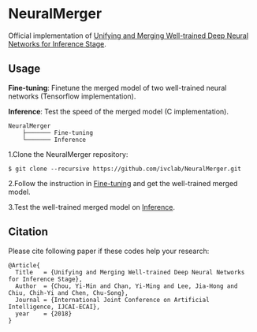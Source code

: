 # NeuralMerger
Official implementation of [Unifying and Merging Well-trained Deep Neural Networks for Inference Stage](https://arxiv.org/abs/1805.04980).

## Usage
**Fine-tuning**: Finetune the merged model of two well-trained neural networks (Tensorflow implementation).

**Inference**: Test the speed of the merged model (C implementation).

    NeuralMerger
        ├─────── Fine-tuning
        └─────── Inference


1.Clone the NeuralMerger repository:

    $ git clone --recursive https://github.com/ivclab/NeuralMerger.git


2.Follow the instruction in [Fine-tuning](https://github.com/ivclab/NeuralMerger/tree/master/Fine-tuning) and get the well-trained merged model.
  

3.Test the well-trained merged model on [Inference](https://github.com/ivclab/NeuralMerger/tree/master/Inference).


## Citation
Please cite following paper if these codes help your research:

    @Article{
      Title   = {Unifying and Merging Well-trained Deep Neural Networks for Inference Stage},
      Author  = {Chou, Yi-Min and Chan, Yi-Ming and Lee, Jia-Hong and Chiu, Chih-Yi and Chen, Chu-Song}, 
      Journal = {International Joint Conference on Artificial Intelligence, IJCAI-ECAI},
      year    = {2018}
    }

